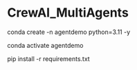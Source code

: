 # CrewAI_MultiAgents

conda create -n agentdemo python=3.11 -y

conda activate agentdemo

pip install -r requirements.txt